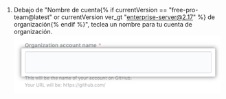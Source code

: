 1. Debajo de "Nombre de cuenta{% if currentVersion == "free-pro-team@latest" or currentVersion ver_gt "enterprise-server@2.17" %} de organización{% endif %}", teclea un nombre para tu cuenta de organización. ![Campo para teclear el nombre de organización](/assets/images/help/organizations/new-org-name.png)
